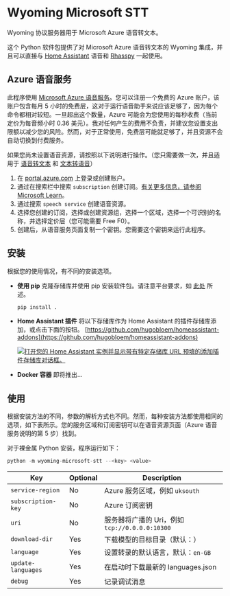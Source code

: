 # Wyoming Microsoft STT
Wyoming 协议服务器用于 Microsoft Azure 语音转文本。

这个 Python 软件包提供了对 Microsoft Azure 语音转文本的 Wyoming 集成，并且可以直接与 [Home Assistant](https://www.home-assistant.io/) 语音和 [Rhasspy](https://github.com/rhasspy/rhasspy3) 一起使用。

## Azure 语音服务
此程序使用 [Microsoft Azure 语音服务](https://learn.microsoft.com/en-us/azure/ai-services/speech-service/)。您可以注册一个免费的 Azure 账户，该账户包含每月 5 小时的免费层，这对于运行语音助手来说应该足够了，因为每个命令都相对较短。一旦超出这个数量，Azure 可能会为您使用的每秒收费（当前定价为每音频小时 0.36 美元）。我对任何产生的费用不负责，并建议您设置支出限额以减少您的风险。然而，对于正常使用，免费层可能就足够了，并且资源不会自动切换到付费服务。

如果您尚未设置语音资源，请按照以下说明进行操作。（您只需要做一次，并且适用于 [语音转文本](https://github.com/hugobloem/wyoming-microsoft-stt) 和 [文本转语音](https://github.com/hugobloem/wyoming-microsoft-tts)）

1. 在 [portal.azure.com](https://portal.azure.com) 上登录或创建账户。
2. 通过在搜索栏中搜索 `subscription` 创建订阅。[有关更多信息，请参阅 Microsoft Learn](https://learn.microsoft.com/en-gb/azure/cost-management-billing/manage/create-subscription#create-a-subscription-in-the-azure-portal)。
3. 通过搜索 `speech service` 创建语音资源。
4. 选择您创建的订阅，选择或创建资源组，选择一个区域，选择一个可识别的名称，并选择定价层（您可能需要 Free F0）。
5. 创建后，从语音服务页面复制一个密钥。您需要这个密钥来运行此程序。

## 安装
根据您的使用情况，有不同的安装选项。

- **使用 pip**
  克隆存储库并使用 pip 安装软件包。请注意平台要求，如 [此处](https://learn.microsoft.com/en-us/azure/ai-services/speech-service/quickstarts/setup-platform?tabs=linux%2Cubuntu%2Cdotnetcli%2Cdotnet%2Cjre%2Cmaven%2Cnodejs%2Cmac%2Cpypi&pivots=programming-language-python#platform-requirements) 所述。
  ```sh
  pip install .
  ```

- **Home Assistant 插件**
  将以下存储库作为 Home Assistant 的插件存储库添加，或点击下面的按钮。
  [https://github.com/hugobloem/homeassistant-addons](https://github.com/hugobloem/homeassistant-addons)

  [![打开您的 Home Assistant 实例并显示带有特定存储库 URL 预填的添加插件存储库对话框。](https://my.home-assistant.io/badges/supervisor_add_addon_repository.svg)](https://my.home-assistant.io/redirect/supervisor_add_addon_repository/?repository_url=https%3A%2F%2Fgithub.com%2Fhome-assistant%2Faddons-example)

- **Docker 容器**
  即将推出...

## 使用
根据安装方法的不同，参数的解析方式也不同。然而，每种安装方法都使用相同的选项，如下表所示。您的服务区域和订阅密钥可以在语音资源页面（Azure 语音服务说明的第 5 步）找到。

对于裸金属 Python 安装，程序运行如下：
```python
python -m wyoming-microsoft-stt --<key> <value>
```

| Key | Optional | Description |
|---|---|---|
| `service-region` | No | Azure 服务区域，例如 `uksouth` |
| `subscription-key` | No | Azure 订阅密钥 |
| `uri` | No | 服务器将广播的 Uri，例如 `tcp://0.0.0.0:10300` |
| `download-dir` | Yes | 下载模型的目标目录（默认：） |
| `language` | Yes | 设置转录的默认语言，默认：`en-GB` |
| `update-languages` | Yes | 在启动时下载最新的 languages.json |
| `debug` | Yes | 记录调试消息 |